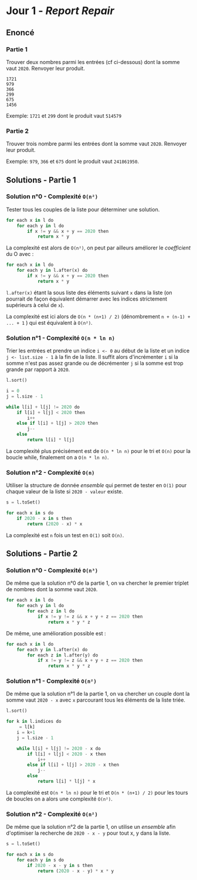 # Jour 1 - *Report Repair*

## Enoncé

### Partie 1

Trouver deux nombres parmi les entrées (cf ci-dessous) dont la somme vaut
`2020`. Renvoyer leur produit.

```
1721
979
366
299
675
1456
```

Exemple: `1721` et `299` dont le produit vaut `514579`


### Partie 2

Trouver trois nombre parmi les entrées dont la somme vaut `2020`. Renvoyer leur
produit.

Exemple: `979`, `366` et `675` dont le produit vaut `241861950`.


## Solutions - Partie 1

### Solution n°0 - Complexité `O(n²)`

Tester tous les couples de la liste pour déterminer une solution.

```python
for each x in l do
	for each y in l do
		if x != y && x + y == 2020 then
			return x * y
```

La complexité est alors de `O(n²)`, on peut par ailleurs améliorer le
*coefficient* du O avec :

```python
for each x in l do
	for each y in l.after(x) do
		if x != y && x + y == 2020 then
			return x * y
```

`l.after(x)` étant la sous liste des éléments suivant `x` dans la liste (on
pourrait de façon équivalent démarrer avec les indices strictement supérieurs à
celui de `x`).

La complexité est ici alors de `O(n * (n+1) / 2)` (dénombrement `n + (n-1) +
... + 1` ) qui est équivalent à `O(n²)`.


### Solution n°1 - Complexité `O(n * ln n)`

Trier les entrées et prendre un indice `i <- 0` au début de la liste et un
indice `j <- list.size - 1` à la fin de la liste.  Il suffit alors
d'incrémenter `i` si la somme n'est pas assez grande ou de décrémenter `j` si
la somme est trop grande par rapport à `2020`.

```python
l.sort()

i = 0
j = l.size - 1

while l[i] + l[j] != 2020 do
	if l[i] + l[j] < 2020 then
		i++
	else if l[i] + l[j] > 2020 then
		j--
	else
		return l[i] * l[j]
```

La complexité plus précisément est de `O(n * ln n)` pour le tri et `O(n)` pour
la boucle while, finalement on a `O(n * ln n)`.


### Solution n°2 - Complexité `O(n)`

Utiliser la structure de donnée *ensemble* qui permet de tester en `O(1)` pour
chaque valeur de la liste si `2020 - valeur` existe.

```python
s = l.toSet()

for each x in s do
	if 2020 - x in s then
		return (2020 - x) * x
```

La complexité est `n` fois un test en `O(1)` soit `O(n)`.


## Solutions - Partie 2

### Solution n°0 - Complexité `O(n³)`

De même que la solution n°0 de la partie 1, on va chercher le premier triplet
de nombres dont la somme vaut `2020`.

```python
for each x in l do
	for each y in l do
		for each z in l do
			if x != y != z && x + y + z == 2020 then
				return x * y * z
```

De même, une amélioration possible est :

```python
for each x in l do
	for each y in l.after(x) do
		for each z in l.after(y) do
			if x != y != z && x + y + z == 2020 then
				return x * y * z
```


### Solution n°1 - Complexité `O(n²)`

De même que la solution n°1 de la partie 1, on va chercher un couple dont la
somme vaut `2020 - x` avec `x` parcourant tous les éléments de la liste triée.

```python
l.sort()

for k in l.indices do
	 = l[k]
	i = k+1
	j = l.size - 1

	while l[i] + l[j] != 2020 - x do
		if l[i] + l[j] < 2020 - x then
			i++
		else if l[i] + l[j] > 2020 - x then
			j--
		else
			return l[i] * l[j] * x
```

La complexité est `O(n * ln n)` pour le tri et `O(n * (n+1) / 2)` pour les
tours de boucles on a alors une complexité `O(n²)`.


### Solution n°2 - Complexité `O(n²)`

De même que la solution n°2 de la partie 1, on utilise un *ensemble* afin
d'optimiser la recherche de `2020 - x - y` pour tout x, y dans la liste.

```python
s = l.toSet()

for each x in s do
	for each y in s do
		if 2020 - x - y in s then
			return (2020 - x - y) * x * y
```
